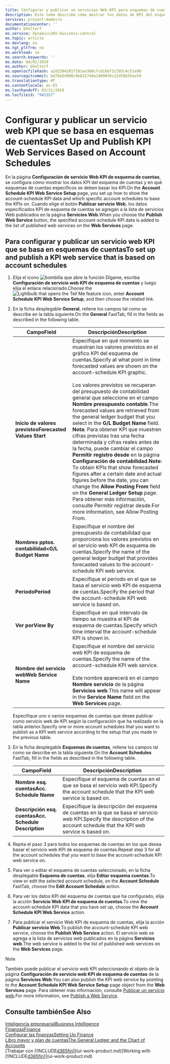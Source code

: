 ```yaml
---
title: Configurar y publicar un servicios Web KPI para esquemas de cuentas | Documentos de Microsoft
description: Este tema describe cómo mostrar los datos de KPI del esquema de cuentas según esquemas de cuentas específicos.
services: project-madeira
documentationcenter: ''
author: bholtorf
ms.service: dynamics365-business-central
ms.topic: article
ms.devlang: na
ms.tgt_pltfrm: na
ms.workload: na
ms.search.keywords: ''
ms.date: 04/01/2019
ms.author: bholtorf
ms.openlocfilehash: a2d2394201f101ea368cfc616bf3c293c4c51e98
ms.sourcegitcommit: bd78a5d990c9e83174da1409076c22df8b35eafd
ms.translationtype: HT
ms.contentlocale: es-ES
ms.lasthandoff: 03/31/2019
ms.locfileid: "941357"
---
```

# <a name="set-up-and-publish-kpi-web-services-based-on-account-schedules"></a><span data-ttu-id="ebd8d-103">Configurar y publicar un servicio web KPI que se basa en esquemas de cuentas</span><span class="sxs-lookup"><span data-stu-id="ebd8d-103">Set Up and Publish KPI Web Services Based on Account Schedules</span></span>
<span data-ttu-id="ebd8d-104">En la página **Configuración de servicio Web KPI de esquema de cuentas**, se configura cómo mostrar los datos KPI del esquema de cuentas y en qué esquemas de cuentas específicos se deben basar los KPI.</span><span class="sxs-lookup"><span data-stu-id="ebd8d-104">On the **Account Schedule KPI Web Service Setup** page, you set up how to show the account-schedule KPI data and which specific account schedules to base the KPIs on.</span></span> <span data-ttu-id="ebd8d-105">Cuando elige el botón **Publicar servicio Web**, los datos especificados KPI de esquema de cuentas se agregan a la lista de servicios Web publicados en la página **Servicios Web**.</span><span class="sxs-lookup"><span data-stu-id="ebd8d-105">When you choose the **Publish Web Service** button, the specified account-schedule KPI data is added to the list of published web services on the **Web Services** page.</span></span>  

## <a name="to-set-up-and-publish-a-kpi-web-service-that-is-based-on-account-schedules"></a><span data-ttu-id="ebd8d-106">Para configurar y publicar un servicio web KPI que se basa en esquemas de cuentas</span><span class="sxs-lookup"><span data-stu-id="ebd8d-106">To set up and publish a KPI web service that is based on account schedules</span></span>  
1.  <span data-ttu-id="ebd8d-107">Elija el icono ![bombilla que abre la función Dígame](media/ui-search/search_small.png "Dígame que desea hacer"), escriba **Configuración de servicio web KPI de esquema de cuentas** y luego elija el enlace relacionado.</span><span class="sxs-lookup"><span data-stu-id="ebd8d-107">Choose the ![Lightbulb that opens the Tell Me feature](media/ui-search/search_small.png "Tell me what you want to do") icon, enter **Account Schedule KPI Web Service Setup**, and then choose the related link.</span></span>  
2.  <span data-ttu-id="ebd8d-108">En la ficha desplegable **General**, rellene los campos tal como se describe en la tabla siguiente.</span><span class="sxs-lookup"><span data-stu-id="ebd8d-108">On the **General** FastTab, fill in the fields as described in the following table.</span></span>  

    |<span data-ttu-id="ebd8d-109">Campo</span><span class="sxs-lookup"><span data-stu-id="ebd8d-109">Field</span></span>|<span data-ttu-id="ebd8d-110">Descripción</span><span class="sxs-lookup"><span data-stu-id="ebd8d-110">Description</span></span>|  
    |---------------------------------|---------------------------------------|  
    |<span data-ttu-id="ebd8d-111">**Inicio de valores previstos**</span><span class="sxs-lookup"><span data-stu-id="ebd8d-111">**Forecasted Values Start**</span></span>|<span data-ttu-id="ebd8d-112">Especifique en qué momento se muestran los valores previstos en el gráfico KPI del esquema de cuentas.</span><span class="sxs-lookup"><span data-stu-id="ebd8d-112">Specify at what point in time forecasted values are shown on the account-schedule KPI graphic.</span></span><br /><br /> <span data-ttu-id="ebd8d-113">Los valores previstos se recuperan del presupuesto de contabilidad general que seleccione en el campo **Nombre presupuesto contable**.</span><span class="sxs-lookup"><span data-stu-id="ebd8d-113">The forecasted values are retrieved from the general ledger budget that you select in the **G/L Budget Name** field.</span></span> <span data-ttu-id="ebd8d-114">**Nota**: Para obtener KPI que muestren cifras previstas tras una fecha determinada y cifras reales antes de la fecha, puede cambiar el campo **Permitir registro desde** en la página **Configuración de contabilidad**.</span><span class="sxs-lookup"><span data-stu-id="ebd8d-114">**Note:**  To obtain KPIs that show forecasted figures after a certain date and actual figures before the date, you can change the **Allow Posting From** field on the **General Ledger Setup** page.</span></span> <span data-ttu-id="ebd8d-115">Para obtener más información, consulte Permitir registrar desde.</span><span class="sxs-lookup"><span data-stu-id="ebd8d-115">For more information, see Allow Posting From.</span></span>|  
    |<span data-ttu-id="ebd8d-116">**Nombres pptos. contabilidad<**</span><span class="sxs-lookup"><span data-stu-id="ebd8d-116">**G/L Budget Name**</span></span>|<span data-ttu-id="ebd8d-117">Especifique el nombre del presupuesto de contabilidad que proporciona los valores previstos en el servicio web KPI de esquema de cuentas.</span><span class="sxs-lookup"><span data-stu-id="ebd8d-117">Specify the name of the general ledger budget that provides forecasted values to the account-schedule KPI web service.</span></span>|  
    |<span data-ttu-id="ebd8d-118">**Periodo**</span><span class="sxs-lookup"><span data-stu-id="ebd8d-118">**Period**</span></span>|<span data-ttu-id="ebd8d-119">Especifique el periodo en el que se basa el servicio web KPI de esquema de cuentas.</span><span class="sxs-lookup"><span data-stu-id="ebd8d-119">Specify the period that the account-schedule KPI web service is based on.</span></span>|  
    |<span data-ttu-id="ebd8d-120">**Ver por**</span><span class="sxs-lookup"><span data-stu-id="ebd8d-120">**View By**</span></span>|<span data-ttu-id="ebd8d-121">Especifiqué en qué intervalo de tiempo se muestra el KPI de esquema de cuentas.</span><span class="sxs-lookup"><span data-stu-id="ebd8d-121">Specify which time interval the account-schedule KPI is shown in.</span></span>|  
    |<span data-ttu-id="ebd8d-122">**Nombre del servicio web**</span><span class="sxs-lookup"><span data-stu-id="ebd8d-122">**Web Service Name**</span></span>|<span data-ttu-id="ebd8d-123">Especifique el nombre del servicio web KPI de esquema de cuentas.</span><span class="sxs-lookup"><span data-stu-id="ebd8d-123">Specify the name of the account-schedule KPI web service.</span></span><br /><br /> <span data-ttu-id="ebd8d-124">Este nombre aparecerá en el campo **Nombre servicio** de la página **Servicios web**.</span><span class="sxs-lookup"><span data-stu-id="ebd8d-124">This name will appear in the **Service Name** field on the **Web Services** page.</span></span>|  

    <span data-ttu-id="ebd8d-125">Especifique uno o varios esquemas de cuentas que desee publicar como servicio web de KPI según la configuración que ha realizado en la tabla anterior.</span><span class="sxs-lookup"><span data-stu-id="ebd8d-125">Specify one or more account schedules that you want to publish as a KPI web service according to the setup that you made in the previous table.</span></span>  

3.  <span data-ttu-id="ebd8d-126">En la ficha desplegable **Esquemas de cuentas**, rellene los campos tal como se describe en la tabla siguiente.</span><span class="sxs-lookup"><span data-stu-id="ebd8d-126">On the **Account Schedules** FastTab, fill in the fields as described in the following table.</span></span>  

    |<span data-ttu-id="ebd8d-127">Campo</span><span class="sxs-lookup"><span data-stu-id="ebd8d-127">Field</span></span>|<span data-ttu-id="ebd8d-128">Descripción</span><span class="sxs-lookup"><span data-stu-id="ebd8d-128">Description</span></span>|  
    |---------------------------------|---------------------------------------|  
    |<span data-ttu-id="ebd8d-129">**Nombre esq. cuentas**</span><span class="sxs-lookup"><span data-stu-id="ebd8d-129">**Acc. Schedule Name**</span></span>|<span data-ttu-id="ebd8d-130">Especifique el esquema de cuentas en el que se basa el servicio web KPI.</span><span class="sxs-lookup"><span data-stu-id="ebd8d-130">Specify the account schedule that the KPI web service is based on.</span></span>|  
    |<span data-ttu-id="ebd8d-131">**Descripción esq. cuentas**</span><span class="sxs-lookup"><span data-stu-id="ebd8d-131">**Acc. Schedule Description**</span></span>|<span data-ttu-id="ebd8d-132">Especifique la descripción del esquema de cuentas en la que se basa el servicio web KPI.</span><span class="sxs-lookup"><span data-stu-id="ebd8d-132">Specify the description of the account schedule that the KPI web service is based on.</span></span>|  

4.  <span data-ttu-id="ebd8d-133">Repita el paso 3 para todos los esquemas de cuentas en los que desea basar el servicio web KPI de esquema de cuentas.</span><span class="sxs-lookup"><span data-stu-id="ebd8d-133">Repeat step 3 for all the account schedules that you want to base the account-schedule KPI web service on.</span></span>  
5.  <span data-ttu-id="ebd8d-134">Para ver o editar el esquema de cuentas seleccionado, en la ficha desplegable **Esquema de cuentas**, elija **Editar esquema cuentas**.</span><span class="sxs-lookup"><span data-stu-id="ebd8d-134">To view or edit the selected account schedule, on the **Account Schedule** FastTab, choose the **Edit Account Schedule** action.</span></span>  
6.  <span data-ttu-id="ebd8d-135">Para ver los datos KPI del esquema de cuentas que ha configurado, elija la acción **Servicio Web KPI de esquema de cuentas**.</span><span class="sxs-lookup"><span data-stu-id="ebd8d-135">To view the account-schedule KPI data that you have set up, choose the **Account Schedule KPI Web Service** action.</span></span>  
7.  <span data-ttu-id="ebd8d-136">Para publicar el servicio Web KPI de esquema de cuentas, elija la acción **Publicar servicio Web**.</span><span class="sxs-lookup"><span data-stu-id="ebd8d-136">To publish the account-schedule KPI web service, choose the **Publish Web Service** action.</span></span> <span data-ttu-id="ebd8d-137">El servicio web se agrega a la lista de servicios web publicados en la página **Servicios web**.</span><span class="sxs-lookup"><span data-stu-id="ebd8d-137">The web service is added to the list of published web services on the **Web Services** page.</span></span>  

> [!NOTE]  
>  <span data-ttu-id="ebd8d-138">También puede publicar el servicio web KPI seleccionando el objeto de la página **Configuración de servicio web KPI de esquema de cuentas** de la página **Servicios Web**.</span><span class="sxs-lookup"><span data-stu-id="ebd8d-138">You can also publish the KPI web service by pointing to the **Account Schedule KPI Web Service Setup** page object from the **Web Services** page.</span></span> <span data-ttu-id="ebd8d-139">Para obtener más información, consulte [Publicar un servicio web](across-how-publish-web-service.md).</span><span class="sxs-lookup"><span data-stu-id="ebd8d-139">For more information, see [Publish a Web Service](across-how-publish-web-service.md).</span></span>  

## <a name="see-also"></a><span data-ttu-id="ebd8d-140">Consulte también</span><span class="sxs-lookup"><span data-stu-id="ebd8d-140">See Also</span></span>  
[<span data-ttu-id="ebd8d-141">Inteligencia empresarial</span><span class="sxs-lookup"><span data-stu-id="ebd8d-141">Business Intelligence</span></span>](bi.md)  
[<span data-ttu-id="ebd8d-142">Finanzas</span><span class="sxs-lookup"><span data-stu-id="ebd8d-142">Finance</span></span>](finance.md)  
[<span data-ttu-id="ebd8d-143">Configurar las finanzas</span><span class="sxs-lookup"><span data-stu-id="ebd8d-143">Setting Up Finance</span></span>](finance-setup-finance.md)  
[<span data-ttu-id="ebd8d-144">Libro mayor y plan de cuentas</span><span class="sxs-lookup"><span data-stu-id="ebd8d-144">The General Ledger and the Chart of Accounts</span></span>](finance-general-ledger.md)  
<span data-ttu-id="ebd8d-145">[Trabajar con [!INCLUDE[d365fin](includes/d365fin_md.md)]](ui-work-product.md)</span><span class="sxs-lookup"><span data-stu-id="ebd8d-145">[Working with [!INCLUDE[d365fin](includes/d365fin_md.md)]](ui-work-product.md)</span></span>
